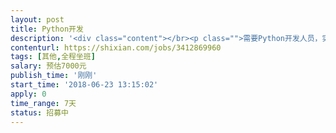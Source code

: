 ```yaml
---                
layout: post       
title: Python开发           
description: '<div class="content"></br><p class="">需要Python开发人员，实现同硬件设备部分的信息采集。</br><br/>最好有三年以上研发经验。最好熟悉SNMP</br><br/>最好关于日志采集类项目有经验</br><br/>需要驻场服务，周末也需要参与工作，能承担一定工作压力。</br><br/>熟悉Linux系统下开发。</p></br></div>'     
contenturl: https://shixian.com/jobs/3412869960      
tags: [其他,全程坐班]            
salary: 预估7000元          
publish_time: '刚刚'         
start_time: '2018-06-23 13:15:02'           
apply: 0                   
time_range: 7天              
status: 招募中                  
---                 
```

